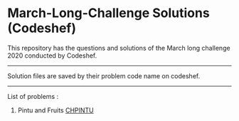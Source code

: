 # March-Long-Challenge Solutions (Codeshef)
This repository has the questions and solutions of the March long challenge 2020 conducted by Codeshef.
***
Solution files are saved by their problem code name on codeshef.
***
List of problems :
1. Pintu and Fruits [CHPINTU]( https://www.codechef.com/problems/CHPINTU )
